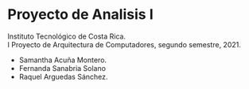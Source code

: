 # Proyecto de Analisis I

Instituto Tecnológico de Costa Rica.<br/>
I Proyecto de Arquitectura de Computadores, segundo semestre, 2021.<br/>
- Samantha Acuña Montero.
- Fernanda Sanabria Solano
- Raquel Arguedas Sánchez.
